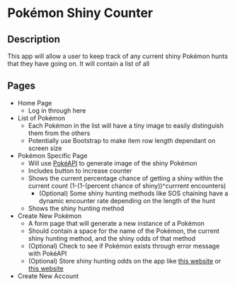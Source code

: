 # Pokémon Shiny Counter

## Description

This app will allow a user to keep track of any current shiny Pokémon hunts that they have going on. It will contain a list of all 

## Pages

* Home Page
    * Log in through here
* List of Pokémon
    * Each Pokémon in the list will have a tiny image to easily distinguish them from the others
    * Potentially use Bootstrap to make item row length dependant on screen size
* Pokémon Specific Page
    * Will use [PokéAPI](https://pokeapi.co/) to generate image of the shiny Pokémon
    * Includes button to increase counter
    * Shows the current percentage chance of getting a shiny within the current count (1-(1-(percent chance of shiny))^currrent encounters)
        * (Optional) Some shiny hunting methods like SOS chaining have a dynamic encounter rate depending on the length of the hunt
    * Shows the shiny hunting method
* Create New Pokémon
    * A form page that will generate a new instance of a Pokémon
    * Should contain a space for the name of the Pokémon, the current shiny hunting method, and the shiny odds of that method
    * (Optional) Check to see if Pokémon exists through error message with PokéAPI
    * (Optional) Store shiny hunting odds on the app like [this website](https://jmeech.github.io/) or [this website](https://shinytrack.night.coffee/#/shiny/track)
* Create New Account